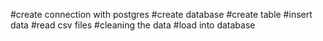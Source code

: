 #create connection with postgres
#create database
#create table
#insert data
#read csv files
#cleaning the data
#load into database
